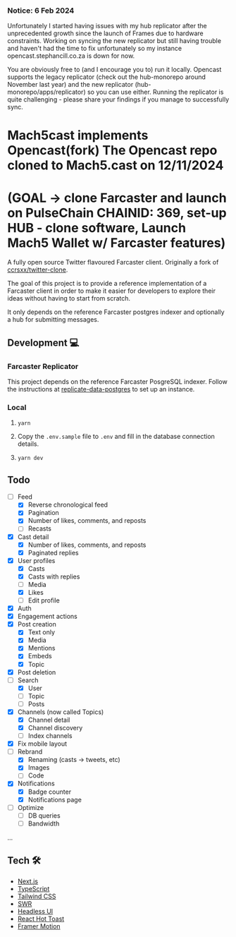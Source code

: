### Notice: 6 Feb 2024

Unfortunately I started having issues with my hub replicator after the unprecedented growth since the launch of Frames due to hardware constraints. Working on syncing the new replicator but still having trouble and haven't had the time to fix unfortunately so my instance opencast.stephancill.co.za is down for now.

You are obviously free to (and I encourage you to) run it locally. Opencast supports the legacy replicator (check out the hub-monorepo around November last year) and the new replicator (hub-monorepo/apps/replicator) so you can use either. Running the replicator is quite challenging - please share your findings if you manage to successfully sync.

# Mach5cast implements Opencast(fork) The Opencast repo cloned to Mach5.cast on 12/11/2024 
# (GOAL -> clone Farcaster and launch on PulseChain CHAINID: 369, set-up HUB - clone software, Launch Mach5 Wallet w/ Farcaster features)

A fully open source Twitter flavoured Farcaster client. Originally a fork of [ccrsxx/twitter-clone](https://github.com/ccrsxx/twitter-clone).

The goal of this project is to provide a reference implementation of a Farcaster client in order to make it easier for developers to explore their ideas without having to start from scratch.

It only depends on the reference Farcaster postgres indexer and optionally a hub for submitting messages.

## Development 💻

### Farcaster Replicator

This project depends on the reference Farcaster PosgreSQL indexer. Follow the instructions at [replicate-data-postgres](https://github.com/farcasterxyz/hub-monorepo/tree/main/apps/replicator) to set up an instance.

### Local

1. `yarn`

1. Copy the `.env.sample` file to `.env` and fill in the database connection details.

1. `yarn dev`

## Todo

- [ ] Feed
  - [x] Reverse chronological feed
  - [x] Pagination
  - [x] Number of likes, comments, and reposts
  - [ ] Recasts
- [x] Cast detail
  - [x] Number of likes, comments, and reposts
  - [x] Paginated replies
- [x] User profiles
  - [x] Casts
  - [x] Casts with replies
  - [ ] Media
  - [x] Likes
  - [ ] Edit profile
- [x] Auth
- [x] Engagement actions
- [x] Post creation
  - [x] Text only
  - [x] Media
  - [x] Mentions
  - [x] Embeds
  - [x] Topic
- [x] Post deletion
- [ ] Search
  - [x] User
  - [ ] Topic
  - [ ] Posts
- [x] Channels (now called Topics)
  - [x] Channel detail
  - [x] Channel discovery
  - [ ] Index channels
- [x] Fix mobile layout
- [ ] Rebrand
  - [x] Renaming (casts -> tweets, etc)
  - [x] Images
  - [ ] Code
- [x] Notifications
  - [x] Badge counter
  - [x] Notifications page
- [ ] Optimize
  - [ ] DB queries
  - [ ] Bandwidth

...

## Tech 🛠

- [Next.js](https://nextjs.org)
- [TypeScript](https://www.typescriptlang.org)
- [Tailwind CSS](https://tailwindcss.com)
- [SWR](https://swr.vercel.app)
- [Headless UI](https://headlessui.com)
- [React Hot Toast](https://react-hot-toast.com)
- [Framer Motion](https://framer.com)
